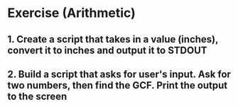 # Exercise (Arithmetic)

## 1. Create a script that takes in a value (inches), convert it to inches and output it to STDOUT

## 2. Build a script that asks for user's input. Ask for two numbers, then find the GCF. Print the output to the screen



